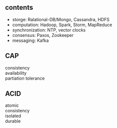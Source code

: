 ## contents
- storge: Ralational-DB/Mongo, Cassandra, HDFS
- computation: Hadoop, Spark, Storm, MapReduce
- synchronization: NTP, vector clocks
- consensus: Paxos, Zookeeper
- messaging: Kafka

## CAP
consistency <BR>
availability <BR>
partiation tolerance <BR>

## ACID

atomic <BR>
consistency <BR>
isolated <BR>
durable <BR>



